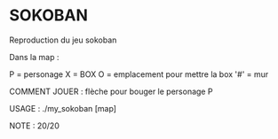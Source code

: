 # SOKOBAN

Reproduction du jeu sokoban

Dans la map :

P = personage
X = BOX
O = emplacement pour mettre la box
'#' = mur

COMMENT JOUER : flèche pour bouger le personage P

USAGE : ./my_sokoban [map]

NOTE : 20/20
